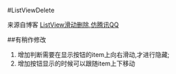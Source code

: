 #ListViewDelete

来源自博客
[ListView滑动删除,仿腾讯QQ](http://blog.csdn.net/lmj623565791/article/details/22961279)

##有稍作修改
1. 增加判断需要在显示按钮的item上向右滑动,才进行隐藏;
2. 增加按钮显示的时候可以跟随item上下移动


